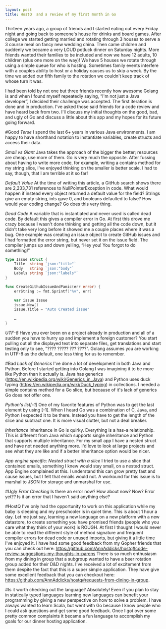 ```yaml
---
layout: post
title: HostQ  and a review of my first month in Go
---
```


Thirteen years ago,  a group of friends and I started eating out every Friday night and going back to someone's house for drinks and board games.  After college we started getting married and rotating through 3 houses to serve a 3 course meal on fancy new wedding china.  Then came children and suddenly we became a very LOUD potluck dinner on Saturday nights.  More friends wanted their families to be included and now we have 12 adults, 10 children (plus one more on the way)!  We have 5 houses we rotate through using a simple queue for who is hosting.  Sometimes family events interfere with a couples ability to host or a holiday causes us to skip a week.  By the time we added our fifth family to the rotation we couldn't keep track of whose turn it was. 

I had been told by not one but three friends recently how awesome Golang is and when I found myself repeatedly saying, “I'm not just a Java developer”, I decided their challenge was accepted.  The first iteration is done and in production.  I've asked those said friends for a code review and have heard back from two.  I'll discuss my initial thoughts on the good, bad, and ugly of Go and discuss a little about this app and my hopes for its future going forward.

#Good
*Terse*
I spend the last 6+ years in various Java environments.  I am happy to have shorthand notation to instantiate variables, create structs and access their data.  

*Small vs Giant*
Java takes the approach of the bigger the better; resources are cheap, use more of them.  Go is very much the opposite.  After fussing about having to write more code, for example, writing a contains method for my string slice, I've enjoyed thinking on the smaller is better scale.  I had to say, though, that I am terrible at it so far!

*Default Value*
At the time of writing this article, a GitHub search shows there are 2,233,731 references to NullPointerException in code.  What would happen if instead every object returned a default value for the field?  Strings give an empty string, ints gave 0, and booleans defaulted to false?  How would your coding change?  Go does this very thing.

*Dead Code*
A variable that is instantiated and never used is called dead code.  By default this gives a compiler error in Go.  At first this drove me crazy because I wasn't done thinking and getting all the code down, but it didn't take very long before it showed me a couple places where it was a bug.  One example was creating an issue object to create GitHub issues and I had formatted the error string, but never set it on the issue field.  The compiler jumps up and down yelling, “Hey you!  You forgot to do something!”

```go
type Issue struct {
	Title  string `json:"title"`
	Body   string `json:"body"`
	Labels string `json:"labels"`
}

func CreateGithubIssueAndPanic(err error) {
	errString := fmt.Sprintf("%v", err)

	var issue Issue
	issue.New()
	issue.Title = "Auto Created issue"
	
	…
}
```
*UTF-8*
Have you ever been on a project already in production and all of a sudden you have to hurry up and implement a foreign customer?  You start pulling out all the displayed text into separate files, get translations and start testing only to see, "???? ????? ??? ????".  Golang assumes you are working in UTF-8 as the default, one less thing for us to remember.


#Bad
*Lack of Generics*
I've done a lot of development in both Java and Python.  Before I started getting into Golang I was imagining it to be more like Python than it actually is.  Java has generics (https://en.wikipedia.org/wiki/Generics_in_Java) and Python uses duck typing (https://en.wikipedia.org/wiki/Duck_typing) in collections.  I needed a simple contains method for a Go slice, but because of it's lack of generics Go does not offer one.  

*Python's list[-1]*
One of my favorite features of Python was to get the last element by using [-1].  When I heard Go was a combination of C, Java, and Python I expected it to be there.  Instead you have to get the length of the slice and subtract one.  It is more visual clutter, but not a deal breaker.

*Inheritance*
Inheritance in Go is quirky.  Everything is a has-a relationship.  This is different from Java which supports single inheritance and Python that supports multiple inheritance.  For my small app I have a nested struct and have not needed anything more.  I'd love to look at large projects and see what they are like and if a better inheritance option would be nicer.

*App engine specific:  Nested struct with a slice*
I tried to use a slice that contained emails, something I knew would stay small, on a nested struct.  App Engine complained at this.  I understand this can grow pretty fast and cause issues, but I felt that emails would not.  A workound for this issue is to marshal to JSON for storage and unmarshal for use.

#Ugly
*Error Checking*
Is there an error now?  How about now?  Now?  Error yet??  Is it an error that I haven't said anything else?


#HostQ
I've only had the opportunity to work on this application while my baby is sleeping and my preschooler is in quiet time.  This is about 1 hour a day.  Let me just say, learning a new language on a new platform with a new datastore, to create something you have promised friends (people who you care what they think of your work) is ROUGH.  At first I thought I would never be able to read the different style of method signature and frequent compiler errors for dead code or unused imports, but giving it a little time I've enjoyed it.  I have had some good feedback from my Gopher friends that you can check out here:  https://github.com/AnnAddicks/hostq#code-review-suggestions-my-thoughts-in-parens
There is so much enthusiasm from my dining in group that a subgroup wanted to have a beer rotation group added for their D&D nights.  I've received a lot of excitement from them despite the fact that this is a super simple application.  They have give some excellent feedback that you can checkout here:  https://github.com/AnnAddicks/hostq#requests-from-dining-in-group.

#Is it worth checking out the language?
Absolutely!  Even if you plan to stay in statically typed languages learning new languages can benefit your programming by giving a new perspective on how to solve a problem.  I have always wanted to learn Scala, but went with Go because I know people who I could ask questions and get some good feedback.  Once I got over some pretty common complaints it became a fun language to accomplish my  goals for our dinner hosting application.
